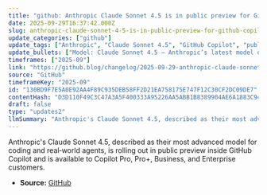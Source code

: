 ```yaml
---
title: "github: Anthropic Claude Sonnet 4.5 is in public preview for GitHub Copilot"
date: 2025-09-29T16:37:42.000Z
slug: anthropic-claude-sonnet-4-5-is-in-public-preview-for-github-copilot
update_categories: ["github"]
update_tags: ["Anthropic", "Claude Sonnet 4.5", "GitHub Copilot", "public preview", "Copilot Pro", "Copilot Pro+", "Business", "Enterprise", "coding assistant", "AI model", "release", "developer tools"]
update_bullets: ["Model: Claude Sonnet 4.5 — Anthropic’s latest model optimized for coding and real‑world agent tasks.", "Availability: Public preview rollout within GitHub Copilot.", "Eligible plans: Copilot Pro, Pro+, Business, and Enterprise users will get access.", "Scope: Integration targets code assistance and agent-style workflows in Copilot.", "Status: Rolling out now after early internal testing; features and reach may expand over time.", "Source: Announcement posted on the GitHub Blog changelog."]
timeframes: ["2025-09"]
link: "https://github.blog/changelog/2025-09-29-anthropic-claude-sonnet-4-5-is-in-public-preview-for-github-copilot"
source: "GitHub"
timeframeKey: "2025-09"
id: "130BD9F7E5A0E92AA4F89C935DEB58FF2D21EA758175E747F12C30CF2DC09DE7"
contentHash: "D3D110F49C3C47A3A5F400333A95226AA5ABB1B8389904AE6A1883C94C813A9D"
draft: false
type: "updates2"
llmSummary: "Anthropic's Claude Sonnet 4.5, described as their most advanced model for coding and real‑world agents, is rolling out in public preview inside GitHub Copilot and is available to Copilot Pro, Pro+, Business, and Enterprise customers."
---
```


Anthropic's Claude Sonnet 4.5, described as their most advanced model for coding and real‑world agents, is rolling out in public preview inside GitHub Copilot and is available to Copilot Pro, Pro+, Business, and Enterprise customers.

- **Source:** [GitHub](https://github.blog/changelog/2025-09-29-anthropic-claude-sonnet-4-5-is-in-public-preview-for-github-copilot)
